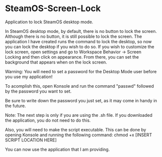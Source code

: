 # SteamOS-Screen-Lock
Application to lock SteamOS desktop mode.


In SteamOS desktop mode, by default, there is no button to lock the screen. Although there is no button, it is still possible to lock the screen. The application I have created runs the command to lock the desktop, so now you can lock the desktop if you wish to do so. If you wish to customize the lock screen, open settings and go to Workspace Behavior -> Screen Locking and then click on appearance. From there, you can set the background that appears when on the lock screen.

Warning: You will need to set a password for the Desktop Mode user before you use my application!

To acomplish this, open Konsole and run the command "passwd" followed by the password you want to set.

Be sure to write down the password you just set, as it may come in handy in the future.

Note: The next step is only if you are using the .sh file. If you downloaded the application, you do not need to do this.

Also, you will need to make the script executable.
This can be done by opening Konsole and running the following command: chmod +x [INSERT SCRIPT LOCATION HERE]

You can now use the application that I am providing.
